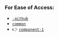 ### For Ease of Access:
- [`.github`](https://github.com/MaxFogwall/.github)
- [`common`](https://github.com/MaxFogwall/common)
- 👉 [`component-1`](https://github.com/MaxFogwall/component-1)